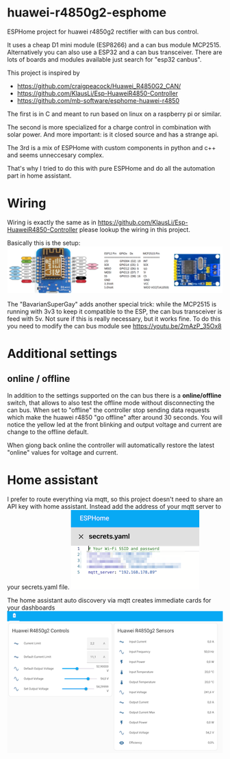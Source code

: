 # huawei-r4850g2-esphome
ESPHome project for huawei r4850g2 rectifier with can bus control.

It uses a cheap D1 mini module (ESP8266) and a can bus module MCP2515. Alternatively you can also use a ESP32 and a can bus transceiver.
There are lots of boards and modules available just search for "esp32 canbus".

This project is inspired by 
  - https://github.com/craigpeacock/Huawei_R4850G2_CAN/
  - https://github.com/KlausLi/Esp-HuaweiR4850-Controller
  - https://github.com/mb-software/esphome-huawei-r4850

The first is in C and meant to run based on linux on a raspberry pi or similar.

The second is more specialized for a charge control in combination with solar power. And more important: is it closed source and has a strange api.

The 3rd is a mix of ESPHome with custom components in python and c++ and seems unneccesary complex.

That's why I tried to do this with pure ESPHome and do all the automation part in home assistant.

# Wiring

Wiring is exactly the same as in https://github.com/KlausLi/Esp-HuaweiR4850-Controller please lookup the wiring in this project.

Basically this is the setup:
![wiring](/images/wiring.png)

The "BavarianSuperGay" adds another special trick: while the MCP2515 is running with 3v3 to keep it compatible to the ESP, the can bus transceiver is feed with 5v. Not sure if this is really necessary, but it works fine. To do this you need to modify the can bus module see https://youtu.be/2mAzP_35Ox8

# Additional settings

## online / offline
In addition to the settings supported on the can bus there is a **online/offline** switch, that allows to also test the offline mode without disconnecting the can bus. When set to "offline" the controller stop sending data requests which make the huawei r4850 "go offline" after around 30 seconds. You will notice the yellow led at the front blinking and output voltage and current are change to the offline default.

When giong back online the controller will automatically restore the latest "online" values for voltage and current.

# Home assistant

I prefer to route everything via mqtt, so this project doesn't need to share an API key with home assistant. Instead add the address of your mqtt server to your secrets.yaml file.
![Secrets](/images/secrets.png)

The home assistant auto discovery via mqtt creates immediate cards for your dashboards
![ha](/images/ha.png)
